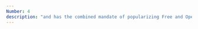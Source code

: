 ```yaml
---
Number: 4
description: "and has the combined mandate of popularizing Free and Open Source Software for universal use; consolidating the early FOSS work done in Kerala; and networking with different nations, communities, and governments to collaboratively promote FOSS"
---
```

